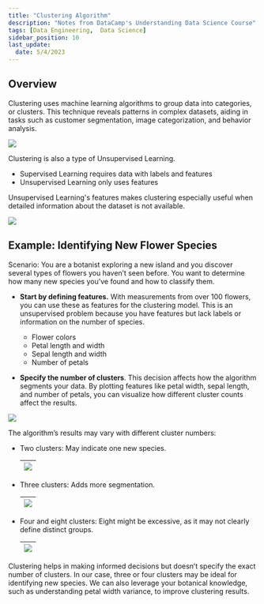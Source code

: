 ```yaml
---
title: "Clustering Algorithm"
description: "Notes from DataCamp's Understanding Data Science Course"
tags: [Data Engineering,  Data Science]
sidebar_position: 10
last_update:
  date: 5/4/2023
---
```


## Overview 

Clustering uses machine learning algorithms to group data into categories, or clusters. This technique reveals patterns in complex datasets, aiding in tasks such as customer segmentation, image categorization, and behavior analysis.

<div class="img-center"> 

![](/img/docs/data-engg-clustering-algorithm.png)

</div>

Clustering is also a type of Unsupervised Learning. 

- Supervised Learning requires data with labels and features
- Unsupervised Learning only uses features

Unsupervised Learning's features makes clustering especially useful when detailed information about the dataset is not available.

<div class="img-center"> 

![](/img/docs/data-engg-supervised-vs-unsupervised-differences.png)

</div>


## Example: Identifying New Flower Species

Scenario: You are a botanist exploring a new island and you discover several types of flowers you haven’t seen before. You want to determine how many new species you’ve found and how to classify them. 

- **Start by defining features.** With measurements from over 100 flowers, you can use these as features for the clustering model. This is an unsupervised problem because you have features but lack labels or information on the number of species.

    - Flower colors 
    - Petal length and width
    - Sepal length and width
    - Number of petals

- **Specify the number of clusters**. This decision affects how the algorithm segments your data. By plotting features like petal width, sepal length, and number of petals, you can visualize how different cluster counts affect the results.

![](/img/docs/data-engg-specify-number-of-clusters.png)

The algorithm’s results may vary with different cluster numbers:

- Two clusters: May indicate one new species.

    |![](/img/docs/data-engg-specify-2-clusters.png)|
    |-|

- Three clusters: Adds more segmentation.

    |![](/img/docs/data-engg-specify-3-clusters.png)|
    |-|

- Four and eight clusters: Eight might be excessive, as it may not clearly define distinct groups.

    |![](/img/docs/data-engg-specify-4-8-clusters.png)|
    |-|

Clustering helps in making informed decisions but doesn’t specify the exact number of clusters. In our case, three or four clusters may be ideal for identifying new species. We can also leverage your botanical knowledge, such as understanding petal width variance, to improve clustering results.


